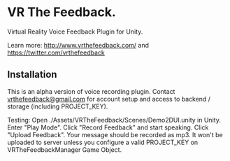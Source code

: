 # VR The Feedback.

Virtual Reality Voice Feedback Plugin for Unity.

Learn more: http://www.vrthefeedback.com/ and https://twitter.com/vrthefeedback

## Installation

This is an alpha version of voice recording plugin. Contact vrthefeedback@gmail.com for account setup and access to backend / storage (including PROJECT_KEY).

Testing: Open ./Assets/VRTheFeedback/Scenes/Demo2DUI.unity in Unity. Enter "Play Mode". Click "Record Feedback" and start speaking. Click "Upload Feedback". Your message should be recorded as mp3. It won't be uploaded to server unless you configure a valid PROJECT_KEY on VRTheFeedbackManager Game Object.
